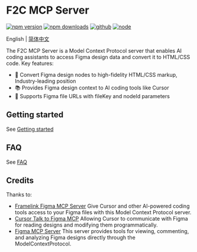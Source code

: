 # F2C MCP Server
[![npm version][npm-version-src]][npm-version-href]
[![npm downloads][npm-downloads-src]][npm-downloads-href]
[![github][github-src]][github-href]
[![node][node-src]][node-href]

[npm-version-src]: https://img.shields.io/npm/v/@f2c/mcp?style=flat&colorA=18181B&colorB=F0DB4F
[npm-version-href]: https://npmjs.com/package/@f2c/mcp
[npm-downloads-src]: https://img.shields.io/npm/dm/@f2c/mcp?style=flat&colorA=18181B&colorB=F0DB4F
[npm-downloads-href]: https://npmjs.com/package/@f2c/mcp
[github-src]: https://img.shields.io/badge/github-@f2c/mcp-blue?style=flat&colorA=18181B&colorB=F0DB4F
[github-href]: https://github.com/f2c-ai/f2c-mcp
[node-src]: https://img.shields.io/node/v/@f2c/mcp?style=flat&colorA=18181B&colorB=F0DB4F
[node-href]: https://nodejs.org/en/about/previous-releases

English | [简体中文](./README-zh-CN.md) 

The F2C MCP Server is a Model Context Protocol server that enables AI coding assistants to access Figma design data and convert it to HTML/CSS code. Key features:

- 🎨 Convert Figma design nodes to high-fidelity HTML/CSS markup, Industry-leading position
- 📚 Provides Figma design context to AI coding tools like Cursor
- 🚀 Supports Figma file URLs with fileKey and nodeId parameters

## Getting started
See [Getting started](docs/en/GettingStarted.md)

## FAQ
See [FAQ](docs/en/FAQ.md)

## Credits

Thanks to:

+ [Framelink Figma MCP Server](https://github.com/GLips/Figma-Context-MCP) Give Cursor and other AI-powered coding tools access to your Figma files with this Model Context Protocol server.  
+ [Cursor Talk to Figma MCP](https://github.com/sonnylazuardi/cursor-talk-to-figma-mcp) Allowing Cursor to communicate with Figma for reading designs and modifying them programmatically.
+ [Figma MCP Server](https://github.com/MatthewDailey/figma-mcp) This server provides tools for viewing, commenting, and analyzing Figma designs directly through the ModelContextProtocol.